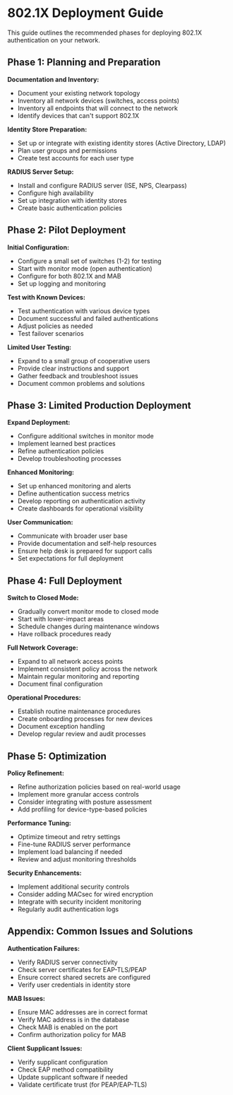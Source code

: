 # 802.1X Deployment Guide

This guide outlines the recommended phases for deploying 802.1X authentication on your network.

## Phase 1: Planning and Preparation

**Documentation and Inventory:**
- Document your existing network topology
- Inventory all network devices (switches, access points)
- Inventory all endpoints that will connect to the network
- Identify devices that can't support 802.1X

**Identity Store Preparation:**
- Set up or integrate with existing identity stores (Active Directory, LDAP)
- Plan user groups and permissions
- Create test accounts for each user type

**RADIUS Server Setup:**
- Install and configure RADIUS server (ISE, NPS, Clearpass)
- Configure high availability
- Set up integration with identity stores
- Create basic authentication policies

## Phase 2: Pilot Deployment

**Initial Configuration:**
- Configure a small set of switches (1-2) for testing
- Start with monitor mode (open authentication)
- Configure for both 802.1X and MAB
- Set up logging and monitoring

**Test with Known Devices:**
- Test authentication with various device types
- Document successful and failed authentications
- Adjust policies as needed
- Test failover scenarios

**Limited User Testing:**
- Expand to a small group of cooperative users
- Provide clear instructions and support
- Gather feedback and troubleshoot issues
- Document common problems and solutions

## Phase 3: Limited Production Deployment

**Expand Deployment:**
- Configure additional switches in monitor mode
- Implement learned best practices
- Refine authentication policies
- Develop troubleshooting processes

**Enhanced Monitoring:**
- Set up enhanced monitoring and alerts
- Define authentication success metrics
- Develop reporting on authentication activity
- Create dashboards for operational visibility

**User Communication:**
- Communicate with broader user base
- Provide documentation and self-help resources
- Ensure help desk is prepared for support calls
- Set expectations for full deployment

## Phase 4: Full Deployment

**Switch to Closed Mode:**
- Gradually convert monitor mode to closed mode
- Start with lower-impact areas
- Schedule changes during maintenance windows
- Have rollback procedures ready

**Full Network Coverage:**
- Expand to all network access points
- Implement consistent policy across the network
- Maintain regular monitoring and reporting
- Document final configuration

**Operational Procedures:**
- Establish routine maintenance procedures
- Create onboarding processes for new devices
- Document exception handling
- Develop regular review and audit processes

## Phase 5: Optimization

**Policy Refinement:**
- Refine authorization policies based on real-world usage
- Implement more granular access controls
- Consider integrating with posture assessment
- Add profiling for device-type-based policies

**Performance Tuning:**
- Optimize timeout and retry settings
- Fine-tune RADIUS server performance
- Implement load balancing if needed
- Review and adjust monitoring thresholds

**Security Enhancements:**
- Implement additional security controls
- Consider adding MACsec for wired encryption
- Integrate with security incident monitoring
- Regularly audit authentication logs

## Appendix: Common Issues and Solutions

**Authentication Failures:**
- Verify RADIUS server connectivity
- Check server certificates for EAP-TLS/PEAP
- Ensure correct shared secrets are configured
- Verify user credentials in identity store

**MAB Issues:**
- Ensure MAC addresses are in correct format
- Verify MAC address is in the database
- Check MAB is enabled on the port
- Confirm authorization policy for MAB

**Client Supplicant Issues:**
- Verify supplicant configuration
- Check EAP method compatibility
- Update supplicant software if needed
- Validate certificate trust (for PEAP/EAP-TLS)
